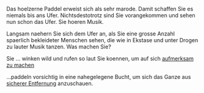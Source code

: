Das hoelzerne Paddel erweist sich als sehr marode. Damit schaffen Sie es niemals bis ans Ufer. Nichtsdestotrotz 
sind Sie vorangekommen und sehen nun schon das Ufer. Sie hoeren Musik.

Langsam naehern Sie sich dem Ufer an, 
als Sie eine grosse Anzahl spaerlich bekleideter 
Menschen sehen, die wie in Ekstase und unter 
Drogen zu lauter Musik tanzen. Was machen Sie?

Sie
… winken wild und rufen so laut Sie koennen, 
um auf sich [aufmerksam zu machen](aufmerksam_machen/aufmerksam_machen.md)

...paddeln vorsichtig in eine nahegelegene Bucht, 
um sich das Ganze aus [sicherer Entfernung](sicherer_Entfernung/sicherer_Entfernung.md) anzuschauen. 